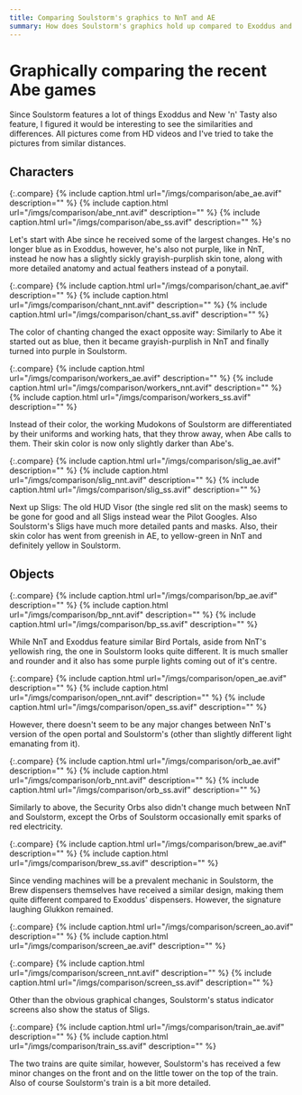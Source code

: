 ```yaml
---
title: Comparing Soulstorm's graphics to NnT and AE
summary: How does Soulstorm's graphics hold up compared to Exoddus and New 'n' Tasty?
---
```


<style>
  p.compare
  {
    display: flex;
    justify-content: space-evenly;
    align-items: center;
    margin-top: 4rem;
	width: 100%;
  }

  p.compare img
  {
    max-width: 40% !important;
	width: auto;
    height: 100%;
    margin: unset;
  }
</style>

# Graphically comparing the recent Abe games

Since Soulstorm features a lot of things Exoddus and New 'n' Tasty also feature,
I figured it would be interesting to see the similarities and differences. All
pictures come from HD videos and I've tried to take the pictures from similar
distances.

## Characters

{:.compare}
{% include caption.html url="/imgs/comparison/abe_ae.avif" description="" %}
{% include caption.html url="/imgs/comparison/abe_nnt.avif" description="" %}
{% include caption.html url="/imgs/comparison/abe_ss.avif" description="" %}

Let's start with Abe since he received some of the largest changes. He's no
longer blue as in Exoddus, however, he's also not purple, like in NnT, instead
he now has a slightly sickly grayish-purplish skin tone, along with more
detailed anatomy and actual feathers instead of a ponytail.

{:.compare}
{% include caption.html url="/imgs/comparison/chant_ae.avif" description="" %}
{% include caption.html url="/imgs/comparison/chant_nnt.avif" description="" %}
{% include caption.html url="/imgs/comparison/chant_ss.avif" description="" %}

The color of chanting changed the exact opposite way: Similarly to Abe it
started out as blue, then it became grayish-purplish in NnT and finally turned
into purple in Soulstorm.

{:.compare}
{% include caption.html url="/imgs/comparison/workers_ae.avif" description="" %}
{% include caption.html url="/imgs/comparison/workers_nnt.avif" description="" %}
{% include caption.html url="/imgs/comparison/workers_ss.avif" description="" %}

Instead of their color, the working Mudokons of Soulstorm are differentiated by
their uniforms and working hats, that they throw away, when Abe calls to them.
Their skin color is now only slightly darker than Abe's.

{:.compare}
{% include caption.html url="/imgs/comparison/slig_ae.avif" description="" %}
{% include caption.html url="/imgs/comparison/slig_nnt.avif" description="" %}
{% include caption.html url="/imgs/comparison/slig_ss.avif" description="" %}

Next up Sligs: The old HUD Visor (the single red slit on the mask) seems to be
gone for good and all Sligs instead wear the Pilot Googles. Also Soulstorm's
Sligs have much more detailed pants and masks. Also, their skin color has went
from greenish in AE, to yellow-green in NnT and definitely yellow in
Soulstorm.

## Objects

{:.compare}
{% include caption.html url="/imgs/comparison/bp_ae.avif" description="" %}
{% include caption.html url="/imgs/comparison/bp_nnt.avif" description="" %}
{% include caption.html url="/imgs/comparison/bp_ss.avif" description="" %}

While NnT and Exoddus feature similar Bird Portals, aside from NnT's yellowish
ring, the one in Soulstorm looks quite different. It is much smaller and rounder
and it also has some purple lights coming out of it's centre.

{:.compare}
{% include caption.html url="/imgs/comparison/open_ae.avif" description="" %}
{% include caption.html url="/imgs/comparison/open_nnt.avif" description="" %}
{% include caption.html url="/imgs/comparison/open_ss.avif" description="" %}

However, there doesn't seem to be any major changes between NnT's version of the
open portal and Soulstorm's (other than slightly different light emanating from
it).

{:.compare}
{% include caption.html url="/imgs/comparison/orb_ae.avif" description="" %}
{% include caption.html url="/imgs/comparison/orb_nnt.avif" description="" %}
{% include caption.html url="/imgs/comparison/orb_ss.avif" description="" %}

Similarly to above, the Security Orbs also didn't change much between NnT and
Soulstorm, except the Orbs of Soulstorm occasionally emit sparks of red
electricity.

{:.compare}
{% include caption.html url="/imgs/comparison/brew_ae.avif" description="" %}
{% include caption.html url="/imgs/comparison/brew_ss.avif" description="" %}

Since vending machines will be a prevalent mechanic in Soulstorm, the Brew
dispensers themselves have received a similar design, making them quite
different compared to Exoddus' dispensers. However, the signature laughing
Glukkon remained.

{:.compare}
{% include caption.html url="/imgs/comparison/screen_ao.avif" description="" %}
{% include caption.html url="/imgs/comparison/screen_ae.avif" description="" %}

{:.compare}
{% include caption.html url="/imgs/comparison/screen_nnt.avif" description="" %}
{% include caption.html url="/imgs/comparison/screen_ss.avif" description="" %}

Other than the obvious graphical changes, Soulstorm's status indicator screens
also show the status of Sligs.

{:.compare}
{% include caption.html url="/imgs/comparison/train_ae.avif" description="" %}
{% include caption.html url="/imgs/comparison/train_ss.avif" description="" %}

The two trains are quite similar, however, Soulstorm's has received a few
minor changes on the front and on the little tower on the top of the train. Also
of course Soulstorm's train is a bit more detailed.
